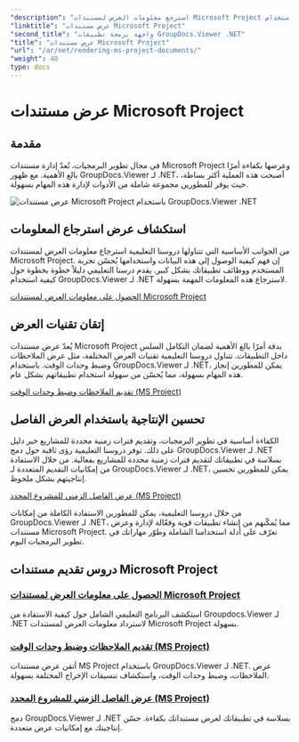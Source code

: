 ```yaml
---
"description": "استرجع معلومات العرض لمستندات Microsoft Project بسهولة باستخدام GroupDocs.Viewer لـ .NET. حسّن إنتاجيتك مع إمكانيات عرض متعددة."
"linktitle": "عرض مستندات Microsoft Project"
"second_title": "واجهة برمجة تطبيقات GroupDocs.Viewer .NET"
"title": "عرض مستندات Microsoft Project"
"url": "/ar/net/rendering-ms-project-documents/"
"weight": 40
type: docs
---
```

# عرض مستندات Microsoft Project

## مقدمة

في مجال تطوير البرمجيات، تُعدّ إدارة مستندات Microsoft Project وعرضها بكفاءة أمرًا بالغ الأهمية. مع ظهور GroupDocs.Viewer لـ .NET، أصبحت هذه العملية أكثر بساطة، حيث يوفر للمطورين مجموعة شاملة من الأدوات لإدارة هذه المهام بسهولة.

![عرض مستندات Microsoft Project باستخدام GroupDocs.Viewer .NET](/viewer/rendering-microsoft-project-documents/image.png)

## استكشاف عرض استرجاع المعلومات
من الجوانب الأساسية التي تتناولها دروسنا التعليمية استرجاع معلومات العرض لمستندات Microsoft Project. إن فهم كيفية الوصول إلى هذه البيانات واستخدامها يُحسّن تجربة المستخدم ووظائف تطبيقاتك بشكل كبير. يقدم درسنا التعليمي دليلاً خطوة بخطوة حول كيفية استخدام GroupDocs.Viewer لـ .NET لاسترجاع هذه المعلومات المهمة بسهولة.

[الحصول على معلومات العرض لمستندات Microsoft Project](./get-view-info-ms-project/)

## إتقان تقنيات العرض
يُعدّ عرض مستندات Microsoft Project بدقة أمرًا بالغ الأهمية لضمان التكامل السلس داخل التطبيقات. تتناول دروسنا التعليمية تقنيات العرض المختلفة، مثل عرض الملاحظات وضبط وحدات الوقت. باستخدام GroupDocs.Viewer لـ .NET، يمكن للمطورين إنجاز هذه المهام بسهولة، مما يُحسّن من سهولة استخدام تطبيقاتهم بشكل عام.

[تقديم الملاحظات وضبط وحدات الوقت (MS Project)](./render-notes-and-adjust-time-ms-project/)

## تحسين الإنتاجية باستخدام العرض الفاصل
الكفاءة أساسية في تطوير البرمجيات، وتقديم فترات زمنية محددة للمشاريع خير دليل على ذلك. توفر دروسنا التعليمية رؤى ثاقبة حول دمج GroupDocs.Viewer لـ .NET بسلاسة في تطبيقاتك لتقديم فترات زمنية محددة للمشاريع بفعالية. من خلال الاستفادة من إمكانيات التقديم المتعددة لـ GroupDocs.Viewer لـ .NET، يمكن للمطورين تحسين إنتاجيتهم بشكل ملحوظ.

[عرض الفاصل الزمني للمشروع المحدد (MS Project)](./render-project-time-interval-ms-project/)

من خلال دروسنا التعليمية، يمكن للمطورين الاستفادة الكاملة من إمكانات GroupDocs.Viewer لـ .NET، مما يُمكّنهم من إنشاء تطبيقات قوية وفعّالة لإدارة وعرض مستندات Microsoft Project. تعرّف على أدلة استخدامنا الشاملة وطوّر مهاراتك في تطوير البرمجيات اليوم.
## دروس تقديم مستندات Microsoft Project
### [الحصول على معلومات العرض لمستندات Microsoft Project](./get-view-info-ms-project/)
استكشف البرنامج التعليمي الشامل حول كيفية الاستفادة من Groupdocs.Viewer لـ .NET لاسترداد معلومات العرض لمستندات Microsoft Project بسهولة.
### [تقديم الملاحظات وضبط وحدات الوقت (MS Project)](./render-notes-and-adjust-time-ms-project/)
أتقن عرض مستندات MS Project باستخدام GroupDocs.Viewer لـ .NET. عرض الملاحظات، وضبط وحدات الوقت، واستكشاف تنسيقات الإخراج المختلفة بسهولة.
### [عرض الفاصل الزمني للمشروع المحدد (MS Project)](./render-project-time-interval-ms-project/)
دمج GroupDocs.Viewer لـ .NET بسلاسة في تطبيقاتك لعرض مستنداتك بكفاءة. حسّن إنتاجيتك مع إمكانيات عرض متعددة.
